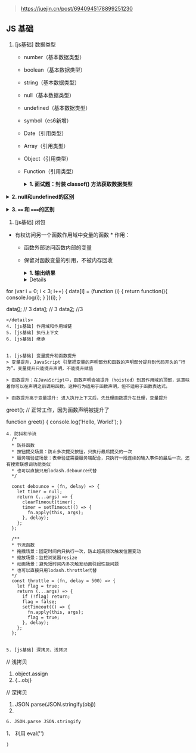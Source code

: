 > https://juejin.cn/post/6940945178899251230

## JS 基础

1. [js基础] 数据类型
   
   - number（基本数据类型）
   
   - boolean（基本数据类型）
   
   - string（基本数据类型）
   
   - null（基本数据类型）
   
   - undefined（基本数据类型）
   
   - symbol（es6新增）
   
   - Date（引用类型）
   
   - Array（引用类型）
   
   - Object（引用类型）
   
   - Function（引用类型）
     <b><details><summary>1. 面试题：封装 classof() 方法获取数据类型</summary></b>
     
     ```
     function classof(o){
     return Object.prototype.toString.call(o).slice(8,-1);       
     }
     /*
     classof(window)      // 'Window'
     classof(null)        // 'Null'
     classof(Undefined)   // 'Undefined'
     classof(new Date())   // 'Date'
     classof(function() {})   // 'Function'
     classof(/^abc/ig)   // 'RegExp'
     ```
     
     </details>

<b><details><summary>2. null和undefined的区别</summary></b>

- null 表示空对象，表示不应该有值的存在

- undefined 表示不存在
  
  NULL：
  ①用作函数的参数，表示该函数的参数不是对象。
  ②用作对象原型链的终点
  
  undefined：
  ①函数没有返回值时，默认返回undefined。
  ②变量已声明，没有赋值时，为undefined。
  ③对象中没有赋值的属性，该属性的值为undefined。
  ④调用函数时，应该提供的参数没有提供，该参数等于undefined。
  
  </details>

<b><details><summary>3. `==` 和 `===`的区别</summary></b>
`==` 在执行比较之前将变量值转换为相同的类型。这称为类型强制。
`===` 不进行任何类型转换（强制），并且仅当被比较的两个变量的值和类型都相同时才返回true。

</details>

1. [js基础] 闭包
* 有权访问另一个函数作用域中变量的函数 *
  作用：
  
  - 函数外部访问函数内部的变量
  
  - 保留对函数变量的引用，不被内存回收
    <b><details><summary>1. 输出结果</summary></b>
    
    ```
    for(var i = 0; i < 5; i++) {
    setTimeout(function() {
    console.log(i);
    }, 1);
    }
    // 5、5、5、5、5
    ```
    
    </details>
    <b><details><summary>2. 下面代码输出结果</summary></b>
    ```
    var data = [];

for (var i = 0; i < 3; i++) {
  data[i] = (function (i) {
    return function(){
      console.log(i);
    }
  })(i);
}

data[0](); // 3
data[1](); // 3
data[2](); //3

```
</details>
4. [js基础] 作用域和作用域链
5. [js基础] 执行上下文
6. [js基础] 继承


1. [js基础] 变量提升和函数提升
> 变量提升，JavaScript 引擎把变量的声明部分和函数的声明部分提升到代码开头的“行为”。变量提升只能提升声明，不能提升赋值

> 函数提升：在JavaScript中，函数声明会被提升（hoisted）到其作用域的顶部，这意味着你可以在声明之前调用函数。这种行为适用于函数声明，但不适用于函数表达式。

> 函数提升高于变量提升: 进入执行上下文后，先处理函数提升在处理，变量提升
```

greet(); // 正常工作，因为函数声明被提升了

function greet() {
  console.log('Hello, World!');
}

```
4. 防抖和节流
  /*
  * 防抖函数
  * 按钮提交场景：防止多次提交按钮，只执行最后提交的一次
  * 服务端验证场景：表单验证需要服务端配合，只执行一段连续的输入事件的最后一次，还有搜索联想词功能类似
  * 也可以直接只用lodash.debounce代替
  */ 

  const debounce = (fn, delay) => {
    let timer = null;
    return (...args) => {
      clearTimeout(timer);
      timer = setTimeout(() => {
        fn.apply(this, args);
      }, delay);
    };
  };

  /**
  * 节流函数
  * 拖拽场景：固定时间内只执行一次，防止超高频次触发位置变动
  * 缩放场景：监控浏览器resize
  * 动画场景：避免短时间内多次触发动画引起性能问题
  * 也可以直接只用lodash.throttle代替
  */ 
  const throttle = (fn, delay = 500) => {
    let flag = true;
    return (...args) => {
      if (!flag) return;
      flag = false;
      setTimeout(() => {
        fn.apply(this, args);
        flag = true;
      }, delay);
    };
  };


5. [js基础] 深拷贝、浅拷贝
```

// 浅拷贝

1. object.assign
2. {...obj}

// 深拷贝

1. JSON.parse(JSON.stringify(obj))
2. 

```
6. JSON.parse JSON.stringify
```

1、 利用 eval('')

```
)
```
